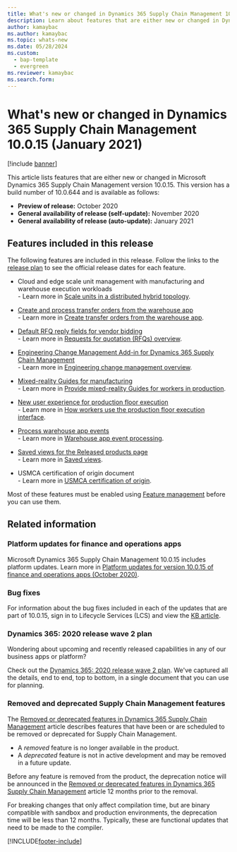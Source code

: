 ```yaml
---
title: What's new or changed in Dynamics 365 Supply Chain Management 10.0.15 (January 2021) 
description: Learn about features that are either new or changed in Dynamics 365 Supply Chain Management 10.0.15 with an outline on included features. 
author: kamaybac
ms.author: kamaybac
ms.topic: whats-new
ms.date: 05/28/2024
ms.custom:
  - bap-template
  - evergreen
ms.reviewer: kamaybac
ms.search.form:
---
```


# What's new or changed in Dynamics 365 Supply Chain Management 10.0.15 (January 2021)

[!include [banner](../../finance/includes/banner.md)]

This article lists features that are either new or changed in Microsoft Dynamics 365 Supply Chain Management version 10.0.15. This version has a build number of 10.0.644 and is available as follows:

- **Preview of release:** October 2020
- **General availability of release (self-update):** November 2020
- **General availability of release (auto-update):** January 2021

## Features included in this release

The following features are included in this release. Follow the links to the [release plan](/dynamics365-release-plan/2020wave2/finance-operations/dynamics365-supply-chain-management/planned-features) to see the official release dates for each feature.

- Cloud and edge scale unit management with manufacturing and warehouse execution workloads<br> - Learn more in [Scale units in a distributed hybrid topology](../cloud-edge/cloud-edge-landing-page.md).

- [Create and process transfer orders from the warehouse app](/dynamics365-release-plan/2020wave2/finance-operations/dynamics365-supply-chain-management/ad-hoc-transfer-order-creation-warehousing-mobile-app)<br> - Learn more in [Create transfer orders from the warehouse app](../warehousing/create-transfer-order-from-warehouse-app.md).

- [Default RFQ reply fields for vendor bidding](/dynamics365-release-plan/2020wave2/finance-operations/dynamics365-supply-chain-management/default-rfq-reply-fields-for-vendor-bidding)<br> - Learn more in [Requests for quotation (RFQs) overview](../procurement/request-quotations.md).

- [Engineering Change Management Add-in for Dynamics 365 Supply Chain Management](/dynamics365-release-plan/2020wave2/finance-operations/dynamics365-supply-chain-management/engineering-change-management)<br> - Learn more in [Engineering change management overview](../engineering-change-management/product-engineering-overview.md).

- [Mixed-reality Guides for manufacturing](/dynamics365-release-plan/2020wave2/finance-operations/dynamics365-supply-chain-management/mixed-reality-guides-manufacturing)<br> - Learn more in [Provide mixed-reality Guides for workers in production](../production-control/instruction-guides-in-production-overview.md).

- [New user experience for production floor execution](/dynamics365-release-plan/2020wave2/finance-operations/dynamics365-supply-chain-management/mes-terminal-enhancements-discrete-manufacturing)<br> - Learn more in [How workers use the production floor execution interface](../production-control/production-floor-execution-use.md).

- [Process warehouse app events](/dynamics365-release-plan/2020wave2/finance-operations/dynamics365-supply-chain-management/process-warehouse-app-events)<br> - Learn more in [Warehouse app event processing](../warehousing/warehouse-app-events.md).

- [Saved views for the Released products page](/dynamics365-release-plan/2020wave2/finance-operations/dynamics365-supply-chain-management/saved-views-released-products-page)<br> - Learn more in [Saved views](../../fin-ops-core/dev-itpro/get-started/saved-views.md).

- USMCA certification of origin document<br> - Learn more in [USMCA certification of origin](../transportation/usmca-certification-of-origin.md).

Most of these features must be enabled using [Feature management](../../fin-ops-core/fin-ops/get-started/feature-management/feature-management-overview.md) before you can use them.

## Related information

### Platform updates for finance and operations apps

Microsoft Dynamics 365 Supply Chain Management 10.0.15 includes platform updates. Learn more in [Platform updates for version 10.0.15 of finance and operations apps (October 2020)](../../fin-ops-core/dev-itpro/get-started/whats-new-platform-updates-10-0-15.md).

### Bug fixes

For information about the bug fixes included in each of the updates that are part of 10.0.15, sign in to Lifecycle Services (LCS) and view the [KB article](https://fix.lcs.dynamics.com/Issue/Details?bugId=514518&dbType=3&qc=8fbe12733a7e1aa197e91fb11530f69fa89b9b39c08d89a19873f755c9430988).

### Dynamics 365: 2020 release wave 2 plan

Wondering about upcoming and recently released capabilities in any of our business apps or platform?

Check out the [Dynamics 365: 2020 release wave 2 plan](/dynamics365-release-plan/2020wave2/index). We've captured all the details, end to end, top to bottom, in a single document that you can use for planning.

### Removed and deprecated Supply Chain Management features

The [Removed or deprecated features in Dynamics 365 Supply Chain Management](../get-started/removed-deprecated-features-scm-updates.md) article describes features that have been or are scheduled to be removed or deprecated for Supply Chain Management.

- A *removed* feature is no longer available in the product.
- A *deprecated* feature is not in active development and may be removed in a future update.

Before any feature is removed from the product, the deprecation notice will be announced in the [Removed or deprecated features in Dynamics 365 Supply Chain Management](../get-started/removed-deprecated-features-scm-updates.md) article 12 months prior to the removal.

For breaking changes that only affect compilation time, but are binary compatible with sandbox and production environments, the deprecation time will be less than 12 months. Typically, these are functional updates that need to be made to the compiler.


[!INCLUDE[footer-include](../../includes/footer-banner.md)]
